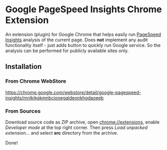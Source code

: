 Google PageSpeed Insights Chrome Extension
==========================================

An extension (plugin) for Google Chrome that helps easily run 
[PageSpeed Insights](https://developers.google.com/speed/pagespeed/insights/) 
analysis of the current page. Does __not__ implement any audit functionality 
itself - just adds button to quickly run Google service. So the analysis can
be performed for publicly available sites only.

Installation
------------

### From Chrome WebStore

https://chrome.google.com/webstore/detail/google-pagespeed-insights/mnlkikgkmnbcionegaldeonkhgdaoeeb

### From Sources

Download source code as ZIP archive, open <chrome://extensions>, enable 
_Developer mode_ at the top right corner. 
Then press _Load unpacked extension..._ and select __src__ directory 
from the archive. 

Done!
